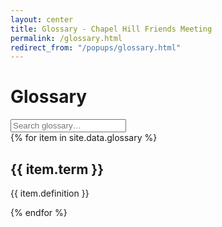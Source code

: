 ```yaml
---
layout: center
title: Glossary - Chapel Hill Friends Meeting
permalink: /glossary.html
redirect_from: "/popups/glossary.html"
---
```


<script>
  // thanks
  function glossarySearch() {
    // Declare variables
    var input, filter, ul, li, a, b, i, termValue, definitionValue, indexOfTermA, indexOfTermB;
    input = document.getElementById('glossaryFilter');
    filter = input.value.toUpperCase();
    ul = document.getElementById("glossary");
    li = ul.getElementsByTagName('div');

    // Loop through all list items, and hide those who don't match the search query
    for (i = 0; i < li.length; i++) {
      a = li[i].getElementsByTagName('h2')[0];
      b = li[i].getElementsByTagName('p')[0];

      termValue = a.textContent || a.innerText;
      definitionValue = b.textContent || b.innerText;

      indexOfTermA = termValue.toUpperCase().indexOf(filter);
      indexOfTermB = definitionValue.toUpperCase().indexOf(filter);

      if (indexOfTermA > -1) {
        li[i].style.display = "";
      } else if (indexOfTermB > -1) {
        li[i].style.display = "";
      } else {
        li[i].style.display = "none";
      }
    }
  }
</script>

<h1>Glossary</h1>

<input type="text" id="glossaryFilter" class="searchBox" onkeyup="glossarySearch()" placeholder="Search glossary…">

<div id="glossary">
  {% for item in site.data.glossary %}
    <div>
      <h2>{{ item.term }}</h2>
      <p>{{ item.definition }}</p>
    </div>
  {% endfor %}
</div>
